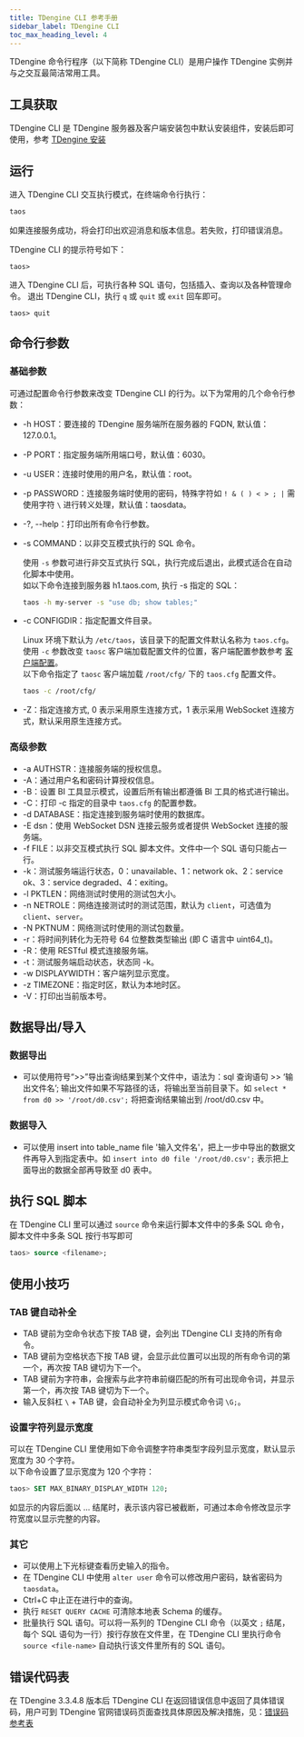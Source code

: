 ```yaml
---
title: TDengine CLI 参考手册
sidebar_label: TDengine CLI
toc_max_heading_level: 4
---
```


TDengine 命令行程序（以下简称 TDengine CLI）是用户操作 TDengine 实例并与之交互最简洁常用工具。 

## 工具获取

TDengine CLI 是 TDengine 服务器及客户端安装包中默认安装组件，安装后即可使用，参考 [TDengine 安装](../../../get-started/)

## 运行

进入 TDengine CLI 交互执行模式，在终端命令行执行：

```bash
taos
```

如果连接服务成功，将会打印出欢迎消息和版本信息。若失败，打印错误消息。

TDengine CLI 的提示符号如下：

```shell
taos>
```

进入 TDengine CLI 后，可执行各种 SQL 语句，包括插入、查询以及各种管理命令。
退出 TDengine CLI，执行 `q` 或 `quit` 或 `exit` 回车即可。
```shell
taos> quit
```

## 命令行参数

### 基础参数
可通过配置命令行参数来改变 TDengine CLI 的行为。以下为常用的几个命令行参数：

- -h HOST：要连接的 TDengine 服务端所在服务器的 FQDN, 默认值：127.0.0.1。
- -P PORT：指定服务端所用端口号，默认值：6030。
- -u USER：连接时使用的用户名，默认值：root。
- -p PASSWORD：连接服务端时使用的密码，特殊字符如 `! & ( ) < > ; |` 需使用字符 `\` 进行转义处理，默认值：taosdata。
- -?, --help：打印出所有命令行参数。
- -s COMMAND：以非交互模式执行的 SQL 命令。

    使用 `-s` 参数可进行非交互式执行 SQL，执行完成后退出，此模式适合在自动化脚本中使用。  
    如以下命令连接到服务器 h1.taos.com, 执行 -s 指定的 SQL：
    ```bash
    taos -h my-server -s "use db; show tables;"
    ```

- -c CONFIGDIR：指定配置文件目录。
 
    Linux 环境下默认为 `/etc/taos`，该目录下的配置文件默认名称为 `taos.cfg`。
    使用 `-c` 参数改变 `taosc` 客户端加载配置文件的位置，客户端配置参数参考 [客户端配置](../../components/taosc)。  
    以下命令指定了 `taosc` 客户端加载 `/root/cfg/` 下的 `taos.cfg` 配置文件。
    ```bash
    taos -c /root/cfg/
    ```

- -Z：指定连接方式, 0 表示采用原生连接方式，1 表示采用 WebSocket 连接方式，默认采用原生连接方式。

### 高级参数

- -a AUTHSTR：连接服务端的授权信息。
- -A：通过用户名和密码计算授权信息。
- -B：设置 BI 工具显示模式，设置后所有输出都遵循 BI 工具的格式进行输出。
- -C：打印 -c 指定的目录中 `taos.cfg` 的配置参数。
- -d DATABASE：指定连接到服务端时使用的数据库。
- -E dsn：使用 WebSocket DSN 连接云服务或者提供 WebSocket 连接的服务端。
- -f FILE：以非交互模式执行 SQL 脚本文件。文件中一个 SQL 语句只能占一行。
- -k：测试服务端运行状态，0：unavailable、1：network ok、2：service ok、3：service degraded、4：exiting。
- -l PKTLEN：网络测试时使用的测试包大小。
- -n NETROLE：网络连接测试时的测试范围，默认为 `client`，可选值为 `client`、`server`。
- -N PKTNUM：网络测试时使用的测试包数量。
- -r：将时间列转化为无符号 64 位整数类型输出 (即 C 语言中 uint64_t)。
- -R：使用 RESTful 模式连接服务端。
- -t：测试服务端启动状态，状态同 -k。
- -w DISPLAYWIDTH：客户端列显示宽度。
- -z TIMEZONE：指定时区，默认为本地时区。
- -V：打印出当前版本号。


## 数据导出/导入

### 数据导出

- 可以使用符号“>>”导出查询结果到某个文件中，语法为：sql 查询语句 >> ‘输出文件名’; 输出文件如果不写路径的话，将输出至当前目录下。如 `select * from d0 >> '/root/d0.csv';`  将把查询结果输出到 /root/d0.csv 中。

### 数据导入

- 可以使用 insert into table_name file '输入文件名'，把上一步中导出的数据文件再导入到指定表中。如 `insert into d0 file '/root/d0.csv';` 表示把上面导出的数据全部再导致至 d0 表中。

## 执行 SQL 脚本

在 TDengine CLI 里可以通过 `source` 命令来运行脚本文件中的多条 SQL 命令，脚本文件中多条 SQL 按行书写即可
```sql
taos> source <filename>;
```


## 使用小技巧

### TAB 键自动补全

- TAB 键前为空命令状态下按 TAB 键，会列出 TDengine CLI 支持的所有命令。
- TAB 键前为空格状态下按 TAB 键，会显示此位置可以出现的所有命令词的第一个，再次按 TAB 键切为下一个。
- TAB 键前为字符串，会搜索与此字符串前缀匹配的所有可出现命令词，并显示第一个，再次按 TAB 键切为下一个。
- 输入反斜杠 `\` + TAB 键，会自动补全为列显示模式命令词 `\G;`。

### 设置字符列显示宽度

可以在 TDengine CLI 里使用如下命令调整字符串类型字段列显示宽度，默认显示宽度为 30 个字符。  
以下命令设置了显示宽度为 120 个字符：
```sql
taos> SET MAX_BINARY_DISPLAY_WIDTH 120;
```

如显示的内容后面以 ... 结尾时，表示该内容已被截断，可通过本命令修改显示字符宽度以显示完整的内容。

### 其它

- 可以使用上下光标键查看历史输入的指令。
- 在 TDengine CLI 中使用 `alter user` 命令可以修改用户密码，缺省密码为 `taosdata`。
- Ctrl+C 中止正在进行中的查询。
- 执行 `RESET QUERY CACHE` 可清除本地表 Schema 的缓存。
- 批量执行 SQL 语句。可以将一系列的 TDengine CLI 命令（以英文 `;` 结尾，每个 SQL 语句为一行）按行存放在文件里，在 TDengine CLI 里执行命令 `source <file-name>` 自动执行该文件里所有的 SQL 语句。

## 错误代码表
在 TDengine 3.3.4.8 版本后 TDengine CLI 在返回错误信息中返回了具体错误码，用户可到 TDengine 官网错误码页面查找具体原因及解决措施，见：[错误码参考表](https://docs.taosdata.com/reference/error-code/)
